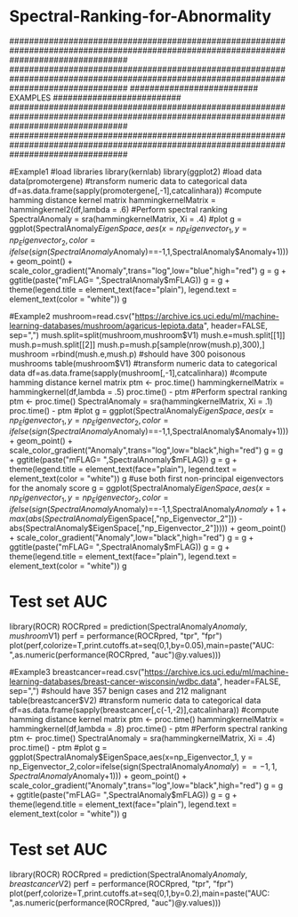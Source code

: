 # Spectral-Ranking-for-Abnormality

########################################################################################################################################
########################################################################################################################################
##########################                                    EXAMPLES                                        ##########################
########################################################################################################################################
########################################################################################################################################

#Example1
#load libraries
library(kernlab)
library(ggplot2)
#load data
data(promotergene)
#transform numeric data to categorical data
df=as.data.frame(sapply(promotergene[,-1],catcalinhara))
#compute hamming distance kernel matrix
hammingkernelMatrix = hammingkernel2(df,lambda = .6)
#Perform spectral ranking 
SpectralAnomaly = sra(hammingkernelMatrix, Xi = .4)
#plot
g = ggplot(SpectralAnomaly$EigenSpace,aes(x=np_Eigenvector_1, y = np_Eigenvector_2,color=ifelse(sign(SpectralAnomaly$Anomaly)==-1,1,SpectralAnomaly$Anomaly+1))) + geom_point() + scale_color_gradient("Anomaly",trans="log",low="blue",high="red")
g = g + ggtitle(paste("mFLAG= ",SpectralAnomaly$mFLAG))
g = g + theme(legend.title = element_text(face="plain"), legend.text = element_text(color = "white"))
g

#Example2
mushroom=read.csv("https://archive.ics.uci.edu/ml/machine-learning-databases/mushroom/agaricus-lepiota.data",   header=FALSE, sep=",")
mush.split=split(mushroom,mushroom$V1)
mush.e=mush.split[[1]]
mush.p=mush.split[[2]]
mush.p=mush.p[sample(nrow(mush.p),300),]
mushroom =rbind(mush.e,mush.p)
#should have 300 poisonous mushrooms
table(mushroom$V1)
#transform numeric data to categorical data
df=as.data.frame(sapply(mushroom[,-1],catcalinhara))
#compute hamming distance kernel matrix
ptm <- proc.time()
hammingkernelMatrix = hammingkernel(df,lambda = .5)
proc.time() - ptm
#Perform spectral ranking 
ptm <- proc.time()
SpectralAnomaly = sra(hammingkernelMatrix, Xi = .1)
proc.time() - ptm
#plot
g = ggplot(SpectralAnomaly$EigenSpace,aes(x=np_Eigenvector_1, y = np_Eigenvector_2,color=ifelse(sign(SpectralAnomaly$Anomaly)==-1,1,SpectralAnomaly$Anomaly+1))) + geom_point() + scale_color_gradient("Anomaly",trans="log",low="black",high="red")
g = g + ggtitle(paste("mFLAG= ",SpectralAnomaly$mFLAG))
g = g + theme(legend.title = element_text(face="plain"), legend.text = element_text(color = "white"))
g
#use both first non-principal eigenvectors for the anomaly score
g = ggplot(SpectralAnomaly$EigenSpace,aes(x=np_Eigenvector_1, y = np_Eigenvector_2,color=ifelse(sign(SpectralAnomaly$Anomaly)==-1,1,SpectralAnomaly$Anomaly+1+max(abs(SpectralAnomaly$EigenSpace[,"np_Eigenvector_2"])) - abs(SpectralAnomaly$EigenSpace[,"np_Eigenvector_2"])))) + geom_point() + scale_color_gradient("Anomaly",low="black",high="red")
g = g + ggtitle(paste("mFLAG= ",SpectralAnomaly$mFLAG))
g = g + theme(legend.title = element_text(face="plain"), legend.text = element_text(color = "white"))
g
# Test set AUC
library(ROCR)
ROCRpred = prediction(SpectralAnomaly$Anomaly, mushroom$V1)
perf = performance(ROCRpred, "tpr", "fpr")
plot(perf,colorize=T,print.cutoffs.at=seq(0,1,by=0.05),main=paste("AUC: ",as.numeric(performance(ROCRpred, "auc")@y.values)))

#Example3
breastcancer=read.csv("https://archive.ics.uci.edu/ml/machine-learning-databases/breast-cancer-wisconsin/wdbc.data",   header=FALSE, sep=",")
#should have 357 benign cases and 212 malignant
table(breastcancer$V2)
#transform numeric data to categorical data
df=as.data.frame(sapply(breastcancer[,c(-1,-2)],catcalinhara))
#compute hamming distance kernel matrix
ptm <- proc.time()
hammingkernelMatrix = hammingkernel(df,lambda = .8)
proc.time() - ptm
#Perform spectral ranking 
ptm <- proc.time()
SpectralAnomaly = sra(hammingkernelMatrix, Xi = .4)
proc.time() - ptm
#plot
g = ggplot(SpectralAnomaly$EigenSpace,aes(x=np_Eigenvector_1, y = np_Eigenvector_2,color=ifelse(sign(SpectralAnomaly$Anomaly)==-1,1,SpectralAnomaly$Anomaly+1))) + geom_point() + scale_color_gradient("Anomaly",trans="log",low="black",high="red")
g = g + ggtitle(paste("mFLAG= ",SpectralAnomaly$mFLAG))
g = g + theme(legend.title = element_text(face="plain"), legend.text = element_text(color = "white"))
g
# Test set AUC
library(ROCR)
ROCRpred = prediction(SpectralAnomaly$Anomaly, breastcancer$V2)
perf = performance(ROCRpred, "tpr", "fpr")
plot(perf,colorize=T,print.cutoffs.at=seq(0,1,by=0.2),main=paste("AUC: ",as.numeric(performance(ROCRpred, "auc")@y.values)))
